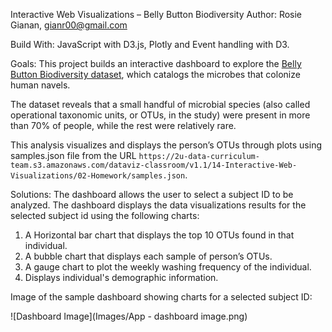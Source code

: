 Interactive Web Visualizations – Belly Button Biodiversity
Author: Rosie Gianan, gianr00@gmail.com

Build With:
JavaScript with D3.js, Plotly and Event handling with D3.

Goals:
This project builds an interactive dashboard to explore the [Belly Button Biodiversity dataset](http://robdunnlab.com/projects/belly-button-biodiversity/), which catalogs the microbes that colonize human navels. 

The dataset reveals that a small handful of microbial species (also called operational taxonomic units, or OTUs, in the study) were present in more than 70% of people, while the rest were relatively rare.

This analysis visualizes and displays the person’s OTUs through plots using samples.json file from the URL `https://2u-data-curriculum-team.s3.amazonaws.com/dataviz-classroom/v1.1/14-Interactive-Web-Visualizations/02-Homework/samples.json`.

Solutions:
The dashboard allows the user to select a subject ID to be analyzed. The dashboard displays the data visualizations results for the selected subject id using the following charts:

1.    A Horizontal bar chart that displays the top 10 OTUs found in that individual.
2.    A bubble chart that displays each sample of  person’s OTUs.
3.    A gauge chart to plot the weekly washing frequency of the individual.
4.    Displays individual's demographic information.

Image of the sample dashboard showing charts for a selected subject ID:

![Dashboard Image](Images/App - dashboard image.png)
